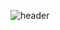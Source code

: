 ![header](https://capsule-render.vercel.app/api?type=waving&color=A0A0FF&height=300&section=header&text=WELCOME&fontColor=fffffff&fontSize=90&desc=kim's%project&fontSize=40)
